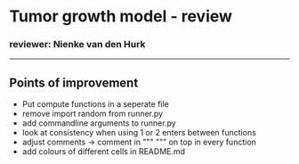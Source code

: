 # Tumor growth model - review
### reviewer: Nienke van den Hurk
----------------------------------------------------
## Points of improvement
- Put compute functions in a seperate file
- remove import random from runner.py
- add commandline arguments to runner.py
- look at consistency when using 1 or 2 enters between functions
- adjust comments -> comment in """  """ on top in every function
- add colours of different cells in README.md